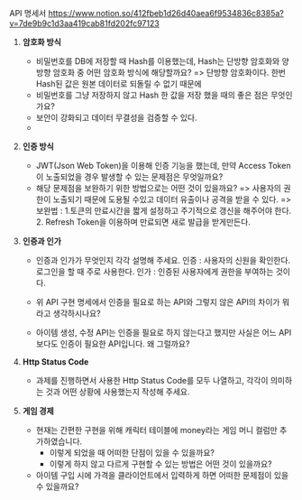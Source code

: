 API 명세서 
https://www.notion.so/412fbeb1d26d40aea6f9534836c8385a?v=7de9b9c1d3aa419cab81fd202fc97123


1. **암호화 방식**
    - 비밀번호를 DB에 저장할 때 Hash를 이용했는데, Hash는 단방향 암호화와 양방향 암호화 중 어떤 암호화 방식에 해당할까요?
     => 단방향 암호화이다. 한번 Hash된 값은 원본 데이터로 되돌릴 수 없기 때문에
    - 비밀번호를 그냥 저장하지 않고 Hash 한 값을 저장 했을 때의 좋은 점은 무엇인가요?
    -  보안이 강화되고 데이터 무결성을 검증할 수 있다.
    - 
2. **인증 방식**
    - JWT(Json Web Token)을 이용해 인증 기능을 했는데, 만약 Access Token이 노출되었을 경우 발생할 수 있는 문제점은 무엇일까요?
    - 해당 문제점을 보완하기 위한 방법으로는 어떤 것이 있을까요?
      => 사용자의 권한이 노출되기 때문에 도용될 수있고 데이터 유출이나 공격을 받을 수 있다.
      => 보완법 : 1.토큰의 만료시간을 짧게 설정하고 주기적으로 갱신을 해주어야 한다.
                  2. Refresh Token을 이용하며 만료되면 새로 발급을 받게만든다. 
                  
3. **인증과 인가**
    - 인증과 인가가 무엇인지 각각 설명해 주세요.
      인증 : 사용자의 신원을 확인한다. 로그인을 할 때 주로 사용한다. 
      인가 : 인증된 사용자에게 권한을 부여하는 것이다.
      
    - 위 API 구현 명세에서 인증을 필요로 하는 API와 그렇지 않은 API의 차이가 뭐라고 생각하시나요?
    - 아이템 생성, 수정 API는 인증을 필요로 하지 않는다고 했지만 사실은 어느 API보다도 인증이 필요한 API입니다. 왜 그럴까요?


4. **Http Status Code**
    - 과제를 진행하면서 사용한 Http Status Code를 모두 나열하고, 각각이 의미하는 것과 어떤 상황에 사용했는지 작성해 주세요.


5. **게임 경제**
    - 현재는 간편한 구현을 위해 캐릭터 테이블에 money라는 게임 머니 컬럼만 추가하였습니다.
        - 이렇게 되었을 때 어떠한 단점이 있을 수 있을까요?
        - 이렇게 하지 않고 다르게 구현할 수 있는 방법은 어떤 것이 있을까요?
    - 아이템 구입 시에 가격을 클라이언트에서 입력하게 하면 어떠한 문제점이 있을 수 있을까요?
